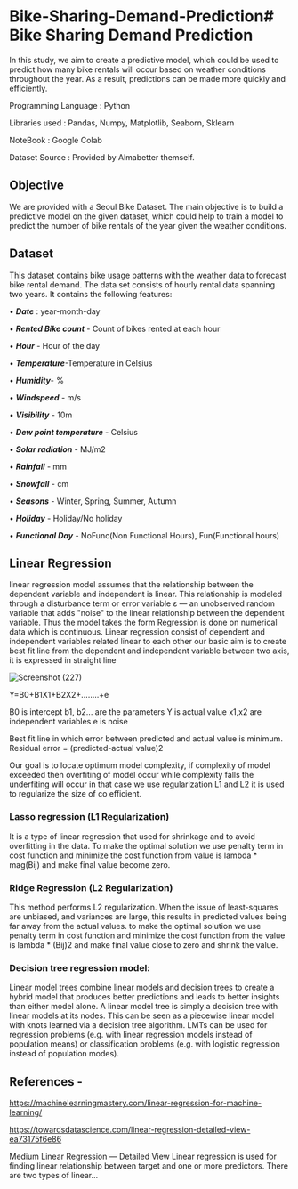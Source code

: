 # Bike-Sharing-Demand-Prediction# Bike Sharing Demand Prediction
In this study, we aim to create a predictive model, which could be used to predict how many bike rentals will occur based on weather conditions throughout the year.  As a result, predictions can be made more quickly and efficiently.

Programming Language : Python

Libraries used : Pandas, Numpy, Matplotlib, Seaborn, Sklearn

NoteBook : Google Colab

Dataset Source : Provided by Almabetter themself.
## Objective
We are provided with a Seoul Bike Dataset. The main objective is to build a predictive model on the given dataset, which could help to train a model to predict the number of bike rentals of the year given the weather conditions.
## Dataset 
This dataset contains bike usage patterns with the weather data to forecast bike rental demand. The data set consists of hourly rental data spanning two years.
It contains the following features: 

• ***Date*** : year-month-day

• ***Rented Bike count*** - Count of bikes rented at each hour

• ***Hour*** - Hour of the day

• ***Temperature***-Temperature in Celsius

• ***Humidity***- %

• ***Windspeed*** - m/s

• ***Visibility*** - 10m

• ***Dew point temperature*** - Celsius

• ***Solar radiation*** - MJ/m2

• ***Rainfall*** - mm

• ***Snowfall*** - cm

• ***Seasons*** - Winter, Spring, Summer, Autumn

• ***Holiday*** - Holiday/No holiday

• ***Functional Day*** - NoFunc(Non Functional Hours), Fun(Functional hours)
 
## Linear Regression
linear regression model assumes that the relationship between the dependent variable and independent is linear. This relationship is modeled through a disturbance term or error variable ε — an unobserved random variable that adds "noise" to the linear relationship between the dependent variable. Thus the model takes the form
Regression is done on numerical data which is continuous.
Linear regression consist of dependent and independent variables related linear to each other
our basic aim is to create best fit line from the dependent and independent variable between two axis, it is expressed in straight line

![Screenshot (227)](https://user-images.githubusercontent.com/85070726/161062232-c2a2a1cc-3dd6-4aac-988f-f0ff85c588ad.png)

Y=B0+B1X1+B2X2+……..+e

B0 is intercept 
b1, b2... are the parameters
Y is actual value
x1,x2 are independent variables 
e is noise

Best fit line in which error between predicted and actual value is minimum. Residual error = (predicted-actual value)2

Our goal is to locate optimum model complexity, if complexity of model exceeded then overfiting of model occur while complexity falls the underfiting will occur in that case we use regularization L1 and L2 it is used to regularize the size of co efficient.

### Lasso regression (L1 Regularization)
It is a type of linear regression that used for shrinkage and to avoid overfitting in the data. To make the optimal solution we use penalty term in cost function and minimize the cost function from value is lambda * mag(Bij) and make final value become zero.

### Ridge Regression (L2 Regularization)
This method performs L2 regularization. When the issue of least-squares are unbiased, and variances are large, this results in predicted values being far away from the actual values. to make the optimal solution we use penalty term in cost function and minimize the cost function from the value is lambda * (Bij)2 and make final value close to zero and shrink the value.

### Decision tree regression model:
Linear model trees combine linear models and decision trees to create a hybrid model that produces better predictions and leads to better insights than either model alone. A linear model tree is simply a decision tree with linear models at its nodes. This can be seen as a piecewise linear model with knots learned via a decision tree algorithm. LMTs can be used for regression problems (e.g. with linear regression models instead of population means) or classification problems (e.g. with logistic regression instead of population modes).

 
## References - 

https://machinelearningmastery.com/linear-regression-for-machine-learning/

https://towardsdatascience.com/linear-regression-detailed-view-ea73175f6e86

Medium
Linear Regression — Detailed View
Linear regression is used for finding linear relationship between target and one or more predictors. There are two types of linear…

